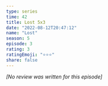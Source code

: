 ```yaml
---
type: series
time: 42
title: Lost 5x3
date: "2022-08-12T20:47:12"
name: "Lost"
season: 5
episode: 3
rating: 3
ratingEmoji: "⭐️⭐️⭐️"
share: false
---
```


*[No review was written for this episode]*